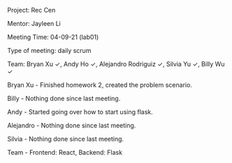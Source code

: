 Project: Rec Cen

Mentor: Jayleen Li

Meeting Time: 04-09-21 (lab01)

Type of meeting: daily scrum

Team: Bryan Xu ✓, Andy Ho ✓, Alejandro Rodriguiz ✓, Silvia Yu ✓, Billy Wu ✓

Bryan Xu - Finished homework 2, created the problem scenario.

Billy - Nothing done since last meeting.

Andy - Started going over how to start using flask.

Alejandro - Nothing done since last meeting.

Silvia - Nothing done since last meeting.

Team - Frontend: React, Backend: Flask
